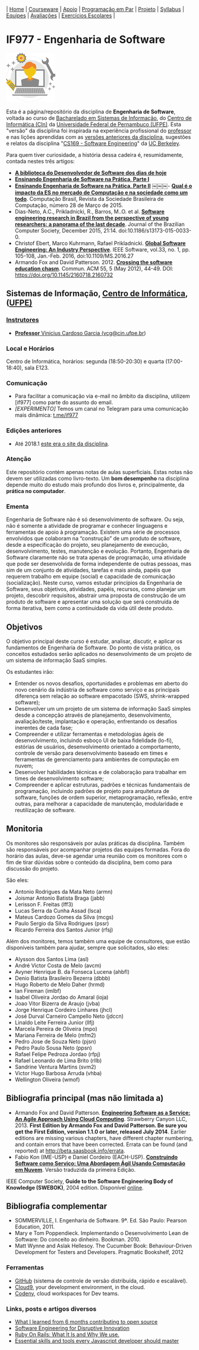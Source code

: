 | [Home](https://github.com/vinicius3w/if977) | [Courseware](/pages/courseware.md) | [Apoio](/pages/apoio.md) | [Programação em Par](/pages/pairprogramming.md) | [Projeto](/pages/projeto.md) | [Syllabus](/pages/syllabus.md) | [Equipes](/pages/equipes.md) | [Avaliações](/pages/avaliacoes.md) | [Exercícios Escolares](/pages/exerciciosescolares.md) |

# IF977 - Engenharia de Software

![IF977](/if977_logo_icon.png)

Esta é a página/repositório da disciplina de **Engenharia de Software**, voltada ao curso de [Bacharelado em Sistemas de Informação](http://www2.cin.ufpe.br/site/secao.php?s=2&c=26), do [Centro de Informática (CIn)](http://wwww.cin.ufpe.br/) da [Universidade Federal de Pernambuco (UFPE)](http://www.ufpe.br). Esta "versão" da disciplina foi inspirada na experiência profissional do [professor](http://viniciusgarcia.me) e nas lições aprendidas com as [versões anteriores da disciplina](https://sites.google.com/a/cin.ufpe.br/if682/sistemas-de-informacao), sugestões e relatos da disciplina "[CS169 - Software Engineering](http://www.saasbook.info/)" da [UC Berkeley](http://www.berkeley.edu/).

Para quem tiver curiosidade, a história dessa cadeira é, resumidamente, contada nestes três artigos:

- **[A biblioteca do Desenvolvedor de Software dos dias de hoje](http://vinicius3w.com/education/a-biblioteca-do-desenvolvedor-de-software-dos-dias-de-hoje/)**
- **[Ensinando Engenharia de Software na Prática, Parte I](http://vinicius3w.com/education/ensinando-engenharia-de-software-na-pratica-parte-i/)**
- **[Ensinando Engenharia de Software na Prática, Parte II](http://vinicius3w.com/education/ensinando-engenharia-de-software-na-pratica-parte-ii/)**
￼￼￼- **[Qual é o impacto da ES no mercado de Computação e na sociedade como um todo](https://drive.google.com/file/d/0Bxt1VZoj3lGuazhWM19CenlucUU/view?usp=sharing)**. Computação Brasil, Revista da Sociedade Brasileira de Computação, número 28 de Março de 2015.
- Dias-Neto, A.C., Prikladnicki, R., Barros, M..O. et al. **[Software engineering research in Brazil from the perspective of young researchers: a panorama of the last decade](https://doi.org/10.1186/s13173-015-0033-0)**. Journal of the Brazilian Computer Society, December 2015, 21:14. doi:10.1186/s13173-015-0033-0.
- Christof Ebert, Marco Kuhrmann, Rafael Prikladnicki. **[Global Software Engineering: An Industry Perspective](https://www.computer.org/csdl/mags/so/2016/01/mso2016010105-abs.html)**. IEEE Software, vol.33, no. 1, pp. 105-108, Jan.-Feb. 2016, doi:10.1109/MS.2016.27
- Armando Fox and David Patterson. 2012. **[Crossing the software education chasm](http://bit.ly/1b9QbFj)**. Commun. ACM 55, 5 (May 2012), 44-49. DOI: <https://doi.org/10.1145/2160718.2160732>

## Sistemas de Informação, <a href="http://www.cin.ufpe.br" target="_blank">Centro de Informática</a>, (<a href="http://www.ufpe.br" target="_blank">UFPE)

### Instrutores

* **Professor** Vinicius Cardoso Garcia ([vcg@cin.ufpe.br](mailto:vcg@cin.ufpe.br))

### Local e Horários

Centro de Informática, horários: segunda (18:50-20:30) e quarta (17:00-18:40), sala E123.

### Comunicação

* Para facilitar a comunicação via e-mail no âmbito da disciplina, utilizem [if977] como parte do assunto do email.
* _[EXPERIMENTO]_ Temos um canal no Telegram para uma comunicação mais dinâmica: <a href="https://t.me/if977" target="_blank">t.me/if977</a>

### Edições anteriores

* Até 2018.1 [este era o site da disciplina](http://www.cin.ufpe.br/~if977).

### Atenção

Este repositório contém apenas notas de aulas superficiais. Estas notas não devem ser utilizadas como livro-texto. Um **bom desempenho** na disciplina depende muito do estudo mais profundo dos livros e, principalmente, da **prática no computador**.

### Ementa

Engenharia de Software não é só desenvolvimento de software. Ou seja, não é somente a atividade de programar e conhecer linguagens e ferramentas de apoio à programação. Existem uma série de processos envolvidos que colaboram na “construção” de um produto de software, desde a especificação do projeto, seu planejamento de execução, desenvolvimento, testes, manutenção e evolução. Portanto, Engenharia de Software claramente não se trata apenas de programação, uma atividade que pode ser desenvolvida de forma independente de outras pessoas, mas sim de um conjunto de atividades, tarefas e mais ainda, papéis que requerem trabalho em equipe (social) e capacidade de comunicação (socialização). Neste curso, vamos estudar princípios da Engenharia de Software, seus objetivos, atividades, papéis, recursos, como planejar um projeto, descobrir requisitos, abstrair uma proposta de construção de um produto de software e apresentar uma solução que será construída de forma iterativa, bem como a continuidade da vida útil deste produto.

## Objetivos

O objetivo principal deste curso é estudar, analisar, discutir, e aplicar os fundamentos de Engenharia de Software. Do ponto de vista prático, os conceitos estudados serão aplicados no desenvolvimento de um projeto de um sistema de informação SaaS simples.

Os estudantes irão:
- Entender os novos desafios, oportunidades e problemas em aberto do novo cenário da indústria de software como serviço e as principais diferença sem relação ao software empacotado (SWS, shrink-wrapped software);
- Desenvolver um um projeto de um sistema de informação SaaS simples desde a concepção através de planejamento, desenvolvimento, avaliação/teste, implantação e operação, enfrentando os desafios inerentes de cada fase;
- Compreender e utilizar ferramentas e metodologias ágeis de desenvolvimento, incluindo esboço UI de baixa fidelidade (lo-fi), estórias de usuários, desenvolvimento orientado a comportamento, controle de versão para desenvolvimento baseado em times e ferramentas de gerenciamento para ambientes de computação em nuvem;
- Desenvolver habilidades técnicas e de colaboração para trabalhar em times de desenvolvimento software;
- Compreender e aplicar estruturas, padrões e técnicas fundamentais de programação, incluindo padrões de projeto para arquitetura de software, funções de ordem superior, metaprogramação, reflexão, entre outras, para melhorar a capacidade de manutenção, modularidade e reutilização de software.

## Monitoria

Os monitores são responsáveis por aulas práticas da disciplina. Também são responsáveis por acompanhar projetos das equipes formadas. Fora do horário das aulas, deve-se agendar uma reunião com os monitores com o fim de tirar dúvidas sobre o conteúdo da disciplina, bem como para discussão do projeto.

São eles:

- Antonio Rodrigues da Mata Neto (armn)
- Joismar Antonio Batista Braga (jabb)
- Lerisson F. Freitas (lff3)
- Lucas Serra da Cunha Assad (lsca)
- Mateus Cardozo Gomes da Silva (mcgs)
- Paulo Sergio da Silva Rodrigues (pssr)
- Ricardo Ferreira dos Santos Junior (rfsj)

Além dos monitores, temos também uma equipe de consultores, que estão disponíveis também para ajudar, sempre que solicitados, são eles:

- Alysson dos Santos Lima (asl)
- André Victor Costa de Melo (avcm)
- Avyner Henrique B. da Fonseca Lucena (ahbfl)
- Denio Batista Brasileiro Bezerra (dbbb)
- Hugo Roberto de Melo Daher (hrmd)
- Ian Fireman (imlbf)
- Isabel Oliveira Jordao do Amaral (ioja)
- Joao Vitor Bizerra de Araujo (jvba)
- Jorge Henrique Cordeiro Linhares (jhcl)
- José Durval Carneiro Campello Neto (jdccn)
- Linaldo Leite Ferreira Junior (llfj)
- Marcela Pereira de Oliveira (mpo)
- Mariana Ferreira de Melo (mfm2)
- Pedro Jose de Souza Neto (pjsn)
- Pedro Paulo Sousa Neto (ppsn)
- Rafael Felipe Pedroza Jordao (rfpj)
- Rafael Leonardo de Lima Brito (rllb)
- Sandrine Ventura Martins (svm2)
- Victor Hugo Barbosa Arruda (vhba)
- Wellington Oliveira (wmof)

## Bibliografia principal  (mas não limitada a)

- Armando Fox and David Patterson. **[Engineering Software as a Service: An Agile Approach Using Cloud Computing](http://saasbook.info/)**. Strawberry Canyon LLC, 2013. **First Edition by Armando Fox and David Patterson. Be sure you get the First Edition, version 1.1.0 or later, released July 2014**. Earlier editions are missing various chapters, have different chapter numbering, and contain errors that have been corrected. Errata can be found (and reported) at <http://beta.saasbook.info/errata>.
- Fabio Kon (IME-USP) e Daniel Cordeiro (EACH-USP). **[Construindo Software como Serviço: Uma Abordagem Ágil Usando Computação em Nuvem](http://br.saasbook.info/)**. Versão traduzida da primeira Edição.

IEEE Computer Society, **Guide to the Software Engineering Body of Knowledge (SWEBOK)**, 2004 edition. Disponível [online](http://www.computer.org/portal/web/swebok).

## Bibliografia complementar

- SOMMERVILLE, I. Engenharia de Software. 9ª. Ed. São Paulo: Pearson Education, 2011.
- Mary e Tom Poppendieck. Implementando o Desenvolvimento Lean de Software: Do conceito ao dinheiro. Bookman. 2010.
- Matt Wynne and Aslak Hellesoy. The Cucumber Book: Behaviour-Driven Development for Testers and Developers. Pragmatic Bookshelf, 2012

### Ferramentas

* <a href="https://github.com" target="_blank">GitHub</a> (sistema de controle de versão distribuída, rápido e escalável).
* <a href="https://c9.io/" target="_blank">Cloud9</a>, your development environment, in the cloud.
* <a href="https://codenvy.com/" target="_blank">Codeny</a>, cloud workspaces for Dev teams.

### Links, posts e artigos diversos

* [What I learned from 6 months contributing to open source](https://hackernoon.com/what-i-learned-from-6-months-contributing-to-open-source-daa1cdafb9fb)
* [Software Engineering for Disruptive Innovation](https://hackernoon.com/software-engineering-for-disruptive-innovation-d882f53788da)
* [Ruby On Rails: What It Is and Why We use.](https://hackernoon.com/ruby-on-rails-what-it-is-and-why-we-use-2b295b54838d)
* [Essential skills and tools every Javascript developer should master](http://www.thecalmcoder.com/general-developer-skills/essential-skills-and-tools-every-javascript-developer-should-master/)

